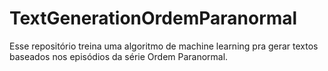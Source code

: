 # TextGenerationOrdemParanormal
Esse repositório treina uma algoritmo de machine learning pra gerar textos baseados nos episódios da série Ordem Paranormal.
